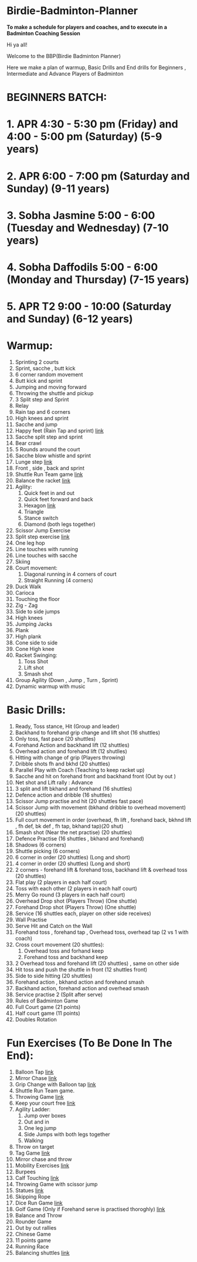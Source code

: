 # Birdie-Badminton-Planner

****To make a schedule for players and coaches, and to execute in a Badminton Coaching Session****


Hi ya all!

Welcome to the BBP(Birdie Badminton Planner)

Here we make a plan of warmup, Basic Drills and End drills for Beginners , Intermediate and Advance Players of Badminton


# BEGINNERS BATCH: 

# 1.  APR 4:30 - 5:30 pm (Friday) and 4:00 - 5:00 pm (Saturday) (5-9 years)
# 2.  APR 6:00 - 7:00 pm (Saturday and Sunday) (9-11 years)
# 3.  Sobha Jasmine 5:00 - 6:00 (Tuesday and Wednesday) (7-10 years)
# 4.  Sobha Daffodils 5:00 - 6:00 (Monday and Thursday) (7-15 years)
# 5.  APR T2 9:00 - 10:00 (Saturday and Sunday) (6-12 years)


# Warmup:

1. Sprinting 2 courts
2. Sprint, sacche , butt  kick
3. 6 corner random movement
4. Butt kick and sprint
5. Jumping and moving forward
6. Throwing the shuttle and pickup
7. 3 Split step and Sprint
8. Relay
9. Rain tap and 6 corners
10. High knees and sprint
11. Sacche and jump
12. Happy feet (Rain Tap and sprint) [link](https://www.youtube.com/watch?v=NhyrHnxE3L0&list=PLRNqMsFL7nNu-8wlDcCGGU2WKzmQlUR3v&index=17)
13. Sacche split step and sprint
14. Bear crawl
15. 5 Rounds around the court
16. Sacche blow whistle and sprint
17. Lunge step [link](https://www.youtube.com/watch?v=Mt2oWLOuEvE&list=PLRNqMsFL7nNu-8wlDcCGGU2WKzmQlUR3v&index=13)
18. Front , side , back and sprint
19. Shuttle Run Team game [link](https://www.youtube.com/watch?v=wRU-1dyrkNw&list=PLRNqMsFL7nNu-8wlDcCGGU2WKzmQlUR3v&index=34)
20. Balance the racket [link](https://www.youtube.com/watch?v=U8ndtDBa8QQ&list=PLRNqMsFL7nNu-8wlDcCGGU2WKzmQlUR3v&index=39)
21. Agility:
    1. Quick feet in and out
    2. Quick feet forward and back
    3. Hexagon [link](https://www.instagram.com/p/BuZObwojph8/)
    4. Triangle
    5. Stance switch
    6. Diamond (both legs together)
22. Scissor Jump Exercise
23. Split step exercise [link](https://www.instagram.com/p/Bs_GV2BDQFR/)
24. One leg hop
25. Line touches with running
26. Line touches with sacche
27. Skiing
28. Court movement:
    1. Diagonal running in 4 corners of court
    2. Straight Running (4 corners)
29. Duck Walk
30. Carioca
31. Touching the floor
32. Zig - Zag
33. Side to side jumps
34. High knees
35. Jumping Jacks
36. Plank
37. High plank
38. Cone side to side
39. Cone High knee
40. Racket Swinging:
    1. Toss Shot
    2. Lift shot
    3. Smash shot
41. Group Agility (Down , Jump , Turn , Sprint)
42. Dynamic warmup with music



# Basic Drills:

1. Ready, Toss stance, Hit (Group and leader)
2. Backhand to forehand grip change and lift shot (16 shuttles)
3. Only toss, fast pace (20 shuttles)
4. Forehand Action and backhand lift (12 shuttles)
5. Overhead action and forehand lift (12 shutlles)
6. Hitting with change of grip (Players throwing)
7. Dribble shots fh and bkhd (20 shuttles)
8. Parallel Play with Coach (Teaching to keep racket up)
9. Sacche and hit on forehand front and backhand front (Out by out )
10. Net shot and Lift rally : Advance
11. 3 split and lift bkhand and forehand (16 shuttles)
12. Defence action and dribble (16 shuttles)
13. Scissor Jump practise and hit (20 shuttles fast pace)
14. Scissor Jump with movement (bkhand dribble to overhead movement) (20 shuttles)
15. Full court movement in order (overhead, fh lift , forehand back, bkhnd lift , fh def, bk def , fh tap, bkhand tap)(20 shut)
16. Smash shot (Near the net practise) (20 shuttles)
17. Defence Practise (16 shuttles , bkhand and forehand)
18. Shadows (6 corners)
19. Shuttle picking (6 corners)
20. 6 corner in order (20 shuttles) (Long and short)
21. 4 corner in order (20 shuttles) (Long and short)
22. 2 corners - forehand lift & forehand toss, backhand lift & overhead toss (20 shuttles)
23. Flat play (2 players in each half court)
24. Toss with each other (2 players in each half court)
25. Merry Go round (3 players in each half court)
26. Overhead Drop shot (Players Throw) (One shuttle)
27. Forehand Drop shot (Players Throw) (One shuttle)
28. Service (16 shuttles each, player on other side receives)
29. Wall Practise
30. Serve Hit and Catch on the Wall
31. Forehand toss , forehand tap , Overhead toss, overhead tap (2 vs 1 with coach)
32. Cross court movement (20 shuttles):
    1. Overhead toss and forhand keep
    2. Forehand toss and backhand keep
33. 2 Overhead toss and forehand lift (20 shuttles) , same on other side
34. Hit toss and push the shuttle in front (12 shuttles front)
35. Side to side hitting (20 shuttles)
36. Forehand action , bkhand action and forehand smash
37. Backhand action, forehand action and overhead smash
38. Service practise 2 (Split after serve)
39. Rules of Badminton Game
40. Full Court game (21 points)
41. Half court game (11 points)
42. Doubles Rotation



# Fun Exercises (To Be Done In The End):

1. Balloon Tap [link](https://www.youtube.com/watch?v=YAWUUBjiM5E&list=PLRNqMsFL7nNu-8wlDcCGGU2WKzmQlUR3v&index=1)
2. Mirror Chase [link](https://www.youtube.com/watch?v=kDjj28dYcGc&list=PLRNqMsFL7nNu-8wlDcCGGU2WKzmQlUR3v&index=6)
3. Grip Change with Balloon tap [link](https://www.youtube.com/watch?v=hEsHqsZRD4Q&list=PLRNqMsFL7nNu-8wlDcCGGU2WKzmQlUR3v&index=5)
4. Shuttle Run Team game.
5. Throwing Game [link](https://www.youtube.com/watch?v=mbU1dzxomU8&list=PLRNqMsFL7nNu-8wlDcCGGU2WKzmQlUR3v&index=47)
6. Keep your court free [link](https://www.youtube.com/watch?v=mdbSi89iuPs&list=PLRNqMsFL7nNu-8wlDcCGGU2WKzmQlUR3v&index=48)
7. Agility Ladder:
   1. Jump over boxes
   2. Out and in 
   3. One leg jump
   4. Side Jumps with both legs together
   5. Walking
8. Throw on target 
9. Tag Game [link](https://www.youtube.com/watch?v=i5DNA0nqWbM&index=20&list=PLRNqMsFL7nNu-8wlDcCGGU2WKzmQlUR3v)
10. Mirror chase and throw
11. Mobility Exercises [link](https://www.youtube.com/watch?v=HXVrl_jZ10E&list=PLRNqMsFL7nNu-8wlDcCGGU2WKzmQlUR3v&index=63)
12. Burpees
13. Calf Touching [link](https://www.youtube.com/watch?v=UWCsEvZ3cU0&list=PLRNqMsFL7nNu-8wlDcCGGU2WKzmQlUR3v&index=38)
14. Throwing Game with scissor jump
15. Statues [link](https://www.youtube.com/watch?v=td1iqnw-vSw&list=PLRNqMsFL7nNu-8wlDcCGGU2WKzmQlUR3v&index=25)
16. Skipping Rope
17. Dice Run Game [link](https://www.youtube.com/watch?v=feSI-iM_b3E&list=PLRNqMsFL7nNu-8wlDcCGGU2WKzmQlUR3v&index=43)
18. Golf Game (Only if Forehand serve is practised thoroghly) [link](https://www.youtube.com/watch?v=TAmwiF-JPq0&index=42&list=PLRNqMsFL7nNu-8wlDcCGGU2WKzmQlUR3v)
19. Balance and Throw
20. Rounder Game
21. Out by out rallies
22. Chinese Game
23. 11 points game
24. Running Race
25. Balancing shuttles [link](https://www.youtube.com/watch?v=BxQXUU6pcs0&index=44&list=PLRNqMsFL7nNu-8wlDcCGGU2WKzmQlUR3v)
